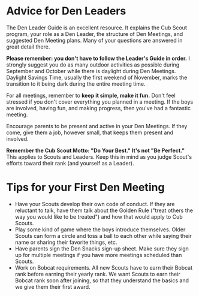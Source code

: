 # Advice for Den Leaders
The Den Leader Guide is an excellent resource. It explains the Cub Scout program, your role as a Den Leader, the structure of Den Meetings, and suggested Den Meeting plans. Many of your questions are answered in great detail there.

**Please remember: you don't have to follow the Leader's Guide in order.** I strongly suggest you do as many outdoor activities as possible during September and October while there is daylight during Den Meetings. Daylight Savings Time, usually the first weekend of November, marks the transition to it being dark during the entire meeting time.

For all meetings, remember to **keep it simple, make it fun.** Don't feel stressed if you don't cover everything you planned in a meeting. If the boys are involved, having fun, and making progress, then you've had a fantastic meeting.

Encourage parents to be present and active in your Den Meetings. If they come, give them a job, however small, that keeps them present and involved.

**Remember the Cub Scout Motto: "Do Your Best." It's not "Be Perfect."** This applies to Scouts and Leaders. Keep this in mind as you judge Scout's efforts toward their rank (and yourself as a Leader).

# Tips for your First Den Meeting
- Have your Scouts develop their own code of conduct. If they are reluctant to talk, have them talk about the Golden Rule ("treat others the way you would like to be treated") and how that would apply to Cub Scouts.
- Play some kind of game where the boys introduce themselves. Older Scouts can form a circle and toss a ball to each other while saying their name or sharing their favorite things, etc.
- Have parents sign the Den Snacks sign-up sheet. Make sure they sign up for multiple meetings if you have more meetings scheduled than Scouts.
- Work on Bobcat requirements. All new Scouts have to earn their Bobcat rank before earning their yearly rank. We want Scouts to earn their Bobcat rank soon after joining, so that they understand the basics and we give them their first award.
